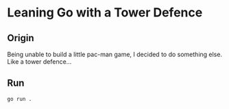 # Leaning Go with a Tower Defence

## Origin

Being unable to build a little pac-man game, I decided to do something else.
Like a tower defence...

## Run

```
go run .
```